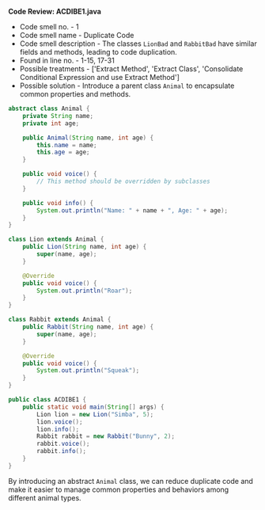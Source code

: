 **Code Review: ACDIBE1.java**

- Code smell no. - 1
- Code smell name - Duplicate Code
- Code smell description - The classes `LionBad` and `RabbitBad` have similar fields and methods, leading to code duplication.
- Found in line no. - 1-15, 17-31
- Possible treatments - ['Extract Method', 'Extract Class', 'Consolidate Conditional Expression and use Extract Method']
- Possible solution - Introduce a parent class `Animal` to encapsulate common properties and methods.

```java
abstract class Animal {
    private String name;
    private int age;

    public Animal(String name, int age) {
        this.name = name;
        this.age = age;
    }

    public void voice() {
        // This method should be overridden by subclasses
    }

    public void info() {
        System.out.println("Name: " + name + ", Age: " + age);
    }
}

class Lion extends Animal {
    public Lion(String name, int age) {
        super(name, age);
    }

    @Override
    public void voice() {
        System.out.println("Roar");
    }
}

class Rabbit extends Animal {
    public Rabbit(String name, int age) {
        super(name, age);
    }

    @Override
    public void voice() {
        System.out.println("Squeak");
    }
}

public class ACDIBE1 {
    public static void main(String[] args) {
        Lion lion = new Lion("Simba", 5);
        lion.voice();
        lion.info();
        Rabbit rabbit = new Rabbit("Bunny", 2);
        rabbit.voice();
        rabbit.info();
    }
}
```

By introducing an abstract `Animal` class, we can reduce duplicate code and make it easier to manage common properties and behaviors among different animal types.